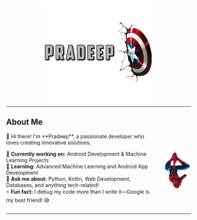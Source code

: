<div align="center">
<img src="./assets/images/mergedBanner.png" alt="Pradeep" width="60%"/>
</div>

---

## About Me

<div style="display: flex; align-items: center; gap: 20px;">
<div style="flex: 1;">
👋 Hi there! I'm **Pradeep**, a passionate developer who loves creating innovative solutions.

🔭 **Currently working on:** Android Development & Machine Learning Projects  
🌱 **Learning:** Advanced Machine Learning and Android App Development  
💬 **Ask me about:** Python, Kotlin, Web Development, Databases, and anything tech-related!  
⚡ **Fun fact:** I debug my code more than I write it—Google is my best friend! 😄
</div>
<div style="flex: 0 0 auto;">
<img src="./assets/images/pngwing.com (3).png" alt="Profile" width="80px"/>
</div>
</div>

--- 